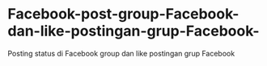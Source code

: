 # Facebook-post-group-Facebook-dan-like-postingan-grup-Facebook-
Posting status di Facebook group dan like postingan grup Facebook 
